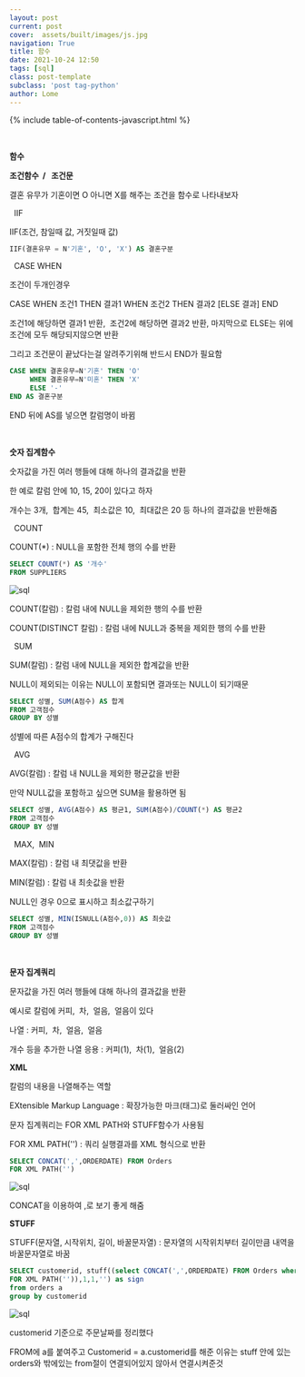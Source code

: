```yaml
---
layout: post
current: post
cover:  assets/built/images/js.jpg
navigation: True
title: 함수
date: 2021-10-24 12:50
tags: [sql]
class: post-template
subclass: 'post tag-python'
author: Lome
---
```


<span></span>

{% include table-of-contents-javascript.html %}

<br>

<strong class="subtitle_fontAwesome">함수</strong>

<strong class="subtitle2_fontAwesome">조건함수&#160; / &#160; 조건문</strong>

결혼 유무가 기혼이면 O 아니면 X를 해주는 조건을 함수로 나타내보자

<i class="fa fa-star"></i> &#160; IIF

IIF(조건, 참일때 값, 거짓일때 값)

~~~SQL
IIF(결혼유무 = N'기혼', 'O', 'X') AS 결혼구분
~~~

<i class="fa fa-star"></i> &#160; CASE WHEN

조건이 두개인경우

CASE WHEN 조건1 THEN 결과1
     WHEN 조건2 THEN 결과2
    [ELSE 결과]
  END

조건1에 해당하면 결과1 반환,&#160; 조건2에 해당하면 결과2 반환, 마지막으로 ELSE는 위에 조건에 모두 해당되지않으면 반환

그리고 조건문이 끝났다는걸 알려주기위해 반드시 END가 필요함

~~~SQL
CASE WHEN 결혼유무=N'기혼' THEN 'O'
     WHEN 결혼유무=N'미혼' THEN 'X'
     ELSE '-'
END AS 결혼구분
~~~

END 뒤에 AS를 넣으면 칼럼명이 바뀜

<br>

<strong class="subtitle2_fontAwesome">숫자 집계함수</strong>

숫자값을 가진 여러 행들에 대해 하나의 결과값을 반환

한 예로 칼럼 안에 10, 15, 20이 있다고 하자

개수는 3개,&#160; 합계는 45,&#160; 최소값은 10,&#160; 최대값은 20 등 하나의 결과값을 반환해줌

<i class="fa fa-star-o"></i> &#160; COUNT

COUNT(*) : NULL을 포함한 전체 행의 수를 반환

~~~SQL
SELECT COUNT(*) AS '개수'
FROM SUPPLIERS
~~~

![sql](assets/built/images/sql/SQL39.JPG)

COUNT(칼럼) : 칼럼 내에 NULL을 제외한 행의 수를 반환

COUNT(DISTINCT 칼럼) : 칼럼 내에 NULL과 중복을 제외한 행의 수를 반환

<i class="fa fa-star-o"></i> &#160; SUM

SUM(칼럼) : 칼럼 내에 NULL을 제외한 합계값을 반환

NULL이 제외되는 이유는 NULL이 포함되면 결과또는 NULL이 되기때문

~~~SQL
SELECT 성별, SUM(A점수) AS 합계
FROM 고객점수
GROUP BY 성별
~~~

성별에 따른 A점수의 합계가 구해진다

<i class="fa fa-star-o"></i> &#160; AVG

AVG(칼럼) : 칼럼 내 NULL을 제외한 평균값을 반환

만약 NULL값을 포함하고 싶으면 SUM을 활용하면 됨

~~~SQL
SELECT 성별, AVG(A점수) AS 평균1, SUM(A점수)/COUNT(*) AS 평균2
FROM 고객점수
GROUP BY 성별
~~~

<i class="fa fa-star-o"></i> &#160; MAX, &#160;MIN

MAX(칼럼) : 칼럼 내 최댓값을 반환

MIN(칼럼) : 칼럼 내 최솟값을 반환

NULL인 경우 0으로 표시하고 최소값구하기

~~~SQL
SELECT 성별, MIN(ISNULL(A점수,0)) AS 최솟값
FROM 고객점수
GROUP BY 성별
~~~

<br>

<strong class="subtitle2_fontAwesome">문자 집계쿼리</strong>

문자값을 가진 여러 행들에 대해 하나의 결과값을 반환

예시로 칼럼에 커피,&#160; 차,&#160; 얼음,&#160; 얼음이 있다

나열 : 커피,&#160; 차,&#160; 얼음, &#160;얼음 

개수 등을 추가한 나열 응용 : 커피(1),&#160; 차(1),&#160; 얼음(2)

<strong>XML</strong>
 
칼럼의 내용을 나열해주는 역할

EXtensible Markup Language : 확장가능한 마크(태그)로 둘러싸인 언어

문자 집계쿼리는 FOR XML PATH와 STUFF함수가 사용됨

FOR XML PATH('') : 쿼리 실행결과를 XML 형식으로 반환

~~~SQL
SELECT CONCAT(',',ORDERDATE) FROM Orders
FOR XML PATH('')
~~~

![sql](assets/built/images/sql/SQL40.JPG)

CONCAT을 이용하여 ,로 보기 좋게 해줌

<strong>STUFF</strong>

STUFF(문자열, 시작위치, 길이, 바꿀문자열) : 문자열의 시작위치부터 길이만큼 내역을 바꿀문자열로 바꿈

~~~SQL
SELECT customerid, stuff((select CONCAT(',',ORDERDATE) FROM Orders where customerid=a.customerid
FOR XML PATH('')),1,1,'') as sign
from orders a
group by customerid
~~~

![sql](assets/built/images/sql/SQL44.JPG)

customerid 기준으로 주문날짜를 정리했다

FROM에 a를 붙여주고 Customerid = a.customerid를 해준 이유는 stuff 안에 있는 orders와 밖에있는 from절이 연결되어있지 않아서 연결시켜준것

